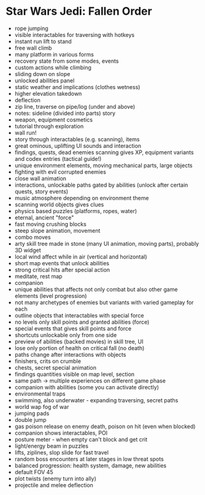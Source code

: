 # Star Wars Jedi: Fallen Order

- rope jumping
- visible interactables for traversing with hotkeys
- instant run lift to stand
- free wall climb
- many platform in various forms
- recovery state from some modes, events
- custom actions while climbing
- sliding down on slope
- unlocked abilities panel
- static weather and implications (clothes wetness)
- higher elevation takedown
- deflection
- zip line, traverse on pipe/log (under and above)
- notes: sideline (divided into parts) story
- weapon, equipment cosmetics
- tutorial through exploration
- wall run!
- story through interactables (e.g. scanning), items 
- great ominous, uplifting UI sounds and interaction
- findings, quests, dead enemies scanning gives XP, equipment variants and codex entries (tactical guide!)
- unique environment elements, moving mechanical parts, large objects
- fighting with evil corrupted enemies
- close wall animation
- interactions, unlockable paths gated by abilities (unlock after certain quests, story events)
- music atmosphere depending on environment theme
- scanning world objects gives clues
- physics based puzzles (platforms, ropes, water)
- eternal, ancient "force"
- fast moving crushing blocks
- steep slope animation, movement
- combo moves
- arty skill tree made in stone (many UI animation, moving parts), probably 3D widget
- local wind affect while in air (vertical and horizontal)
- short map events that unlock abilities
- strong critical hits after special action
- meditate, rest map
- companion
- unique abilities that affects not only combat but also other game elements (level progression)
- not many archetypes of enemies but variants with varied gameplay for each
- outline objects that interactables with special force
- no levels only skill points and granted abilities (force)
- special events that gives skill points and force
- shortcuts unlockable only from one side
- preview of abilities (backed movies) in skill tree, UI
- lose only portion of health on critical fall (no death)
- paths change after interactions with objects
- finishers, crits on crumble
- chests, secret special animation
- findings quantities visible on map level, section
- same path -> multiple experiences on different game phase
- companion with abilities (some you can activate directly)
- environmental traps
- swimming, also underwater - expanding traversing, secret paths
- world wap fog of war
- jumping pads
- double jump
- gas poison release on enemy death, poison on hit (even when blocked)
- companion shows interactables, POI
- posture meter - when empty can't block and get crit
- light/energy beam in puzzles
- lifts, ziplines, slop slide for fast travel
- random boss encounters at later stages in low threat spots
- balanced progression: health system, damage, new abilities
- default FOV 45
- plot twists (enemy turn into ally)
- projectile and melee deflection


